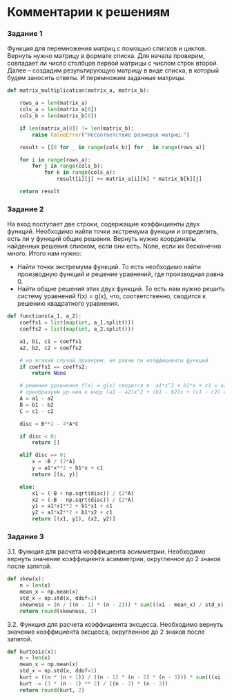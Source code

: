 # Комментарии к решениям

### Задание 1
Функция для перемножения матриц с помощью списков и циклов. Вернуть нужно матрицу в формате списка.
Для начала проверим, совпадает ли число столбцов первой матрицы с числом строк второй. Далее – создадим результирующую матрицу в виде списка, в который будем заносить ответы. И перемножим заданные матрицы.

```python
def matrix_multiplication(matrix_a, matrix_b):

    rows_a = len(matrix_a)
    cols_a = len(matrix_a[0])
    cols_b = len(matrix_b[0])

    if len(matrix_a[0]) != len(matrix_b):
        raise ValueError("Несоответствие размеров матриц.")

    result = [[0 for _ in range(cols_b)] for _ in range(rows_a)]

    for i in range(rows_a):
        for j in range(cols_b):
            for k in range(cols_a):
                result[i][j] += matrix_a[i][k] * matrix_b[k][j]

    return result
```

### Задание 2
На вход поступает две строки, содержащие коэффициенты двух функций. Необходимо найти точки экстремума функции и определить, есть ли у функций общие решения. Вернуть нужно координаты найденных решения списком, если они есть. None, если их бесконечно много.
Итого нам нужно:

- Найти точки экстремума функций. То есть необходимо найти производную функций и решение уравнений, где производная равна 0.
- Найти общие решения этих двух функций. То есть нам нужно решить систему уравнений f(x) = g(x), что, соответственно, сводится к решению квадратного уравнения.

```python
def functions(a_1, a_2):
    coeffs1 = list(map(int, a_1.split()))
    coeffs2 = list(map(int, a_2.split()))

    a1, b1, c1 = coeffs1
    a2, b2, c2 = coeffs2

    # на всякий случай проверим, не равны ли коэффициенты функций
    if coeffs1 == coeffs2:
        return None

    # решение уравнения f(x) = g(x) сводится к  a1*x^2 + b1*x + c1 = a2*x^2 + b2*x + c2
    # преобразуем ур-ния к виду (a1 - a2)x^2 + (b1 - b2)x + (c1 - c2) = 0
    A = a1 - a2
    B = b1 - b2
    C = c1 - c2

    disc = B**2 - 4*A*C

    if disc < 0:
        return []

    elif disc == 0:
        x = -B / (2*A)
        y = a1*x**2 + b1*x + c1
        return [(x, y)]

    else:
        x1 = (-B + np.sqrt(disc)) / (2*A)
        x2 = (-B - np.sqrt(disc)) / (2*A)
        y1 = a1*x1**2 + b1*x1 + c1
        y2 = a1*x2**2 + b1*x2 + c1
        return [(x1, y1), (x2, y2)]
```

### Задание 3
3.1. Функция для расчета коэффициента асимметрии. Необходимо вернуть значение коэффициента асимметрии, округленное до 2 знаков после запятой.

```python
def skew(x):
    n = len(x)
    mean_x = np.mean(x)
    std_x = np.std(x, ddof=1)
    skewness = (n / ((n - 1) * (n - 2))) * sum(((xi - mean_x) / std_x) ** 3 for xi in x)
    return round(skewness, 2)
```

3.2. Функция для расчета коэффициента эксцесса. Необходимо вернуть значение коэффициента эксцесса, округленное до 2 знаков после запятой.

```python
def kurtosis(x):
    n = len(x)
    mean_x = np.mean(x)
    std_x = np.std(x, ddof=1)
    kurt = ((n * (n + 1)) / ((n - 1) * (n - 2) * (n - 3))) * sum(((xi - mean_x) / std_x) ** 4 for xi in x)
    kurt -= (3 * (n - 1) ** 2) / ((n - 2) * (n - 3))
    return round(kurt, 2)
```
